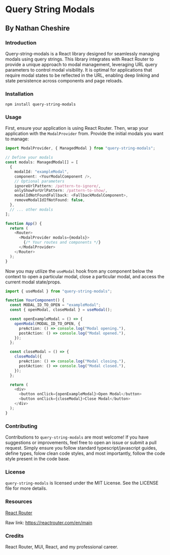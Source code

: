 # Query String Modals

## By Nathan Cheshire

### Introduction

Query-string-modals is a React library designed for seamlessly managing modals using query strings. This library integrates with React Router to provide a unique approach to modal management, leveraging URL query parameters to control modal visibility. It is optimal for applications that require modal states to be reflected in the URL, enabling deep linking and state persistence across components and page reloads.

### Installation

`npm install query-string-modals`

### Usage

First, ensure your application is using React Router. Then, wrap your application with the `ModalProvider` from. Provide the initial modals you want to manage:

```ts
import ModalProvider, { ManagedModal } from "query-string-modals";

// Define your modals
const modals: ManagedModal[] = [
  {
    modalId: "exampleModal",
    component: <YourModalComponent />,
    // Optional parameters
    ignoreUrlPattern: /pattern-to-ignore/,
    onlyShowForUrlPattern: /pattern-to-show/,
    modalIdNotFoundFallback: <FallbackModalComponent>,
    removeModalIdIfNotFound: false,
  },
  // ... other modals
];

function App() {
  return (
    <Router>
      <ModalProvider modals={modals}>
        {/* Your routes and components */}
      </ModalProvider>
    </Router>
  );
}
```

Now you may utilize the `useModal` hook from any component below the context to open a particular modal, close a particular modal, and access the current modal state/props.

```ts
import { useModal } from "query-string-modals";

function YourComponent() {
  const MODAL_ID_TO_OPEN = "exampleModal";
  const { openModal, closeModal } = useModal();

  const openExampleModal = () => {
    openModal(MODAL_ID_TO_OPEN, {
      preAction: () => console.log("Modal opening."),
      postAction: () => console.log("Modal opened."),
    });
  };

  const closeModal = () => {
    closeModal({
      preAction: () => console.log("Modal closing."),
      postAction: () => console.log("Modal closed."),
    });
  };

  return (
    <div>
      <button onClick={openExampleModal}>Open Modal</button>
      <button onClick={closeModal}>Close Modal</button>
    </div>
  );
}
```

### Contributing

Contributions to `query-string-modals` are most welcome! If you have suggestions or improvements, feel free to open an issue or submit a pull request. Simply ensure you follow standard typescript/javascript guides, define types, folow clean code styles, and most importantly, follow the code style present in the code base.

### License

`query-string-modals` is licensed under the MIT License. See the LICENSE file for more details.

### Resources

[React Router](https://reactrouter.com/en/main)

Raw link: https://reactrouter.com/en/main

### Credits

React Router, MUI, React, and my professional career.
